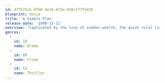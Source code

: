 ```yaml
---
id: 47fb75cb-9f60-4e16-bf2e-910cff7f5418
blueprint: movie
title: 'A Simple Plan'
release_date: '1998-12-11'
overview: "Captivated by the lure of sudden wealth, the quiet rural lives of two brothers erupt into conflicts of greed, paranoia and distrust when over $4 million in cash is discovered at the remote site of a downed small airplane. Their simple plan to retain the money while avoiding detection opens a Pandora's box when the fear of getting caught triggers panicked behavior and leads to virulent consequences"
genres:
  -
    id: 18
    name: Drama
  -
    id: 80
    name: Crime
  -
    id: 53
    name: Thriller
---
```

